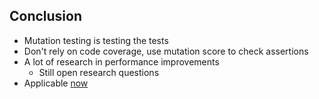 <!-- .slide: class="is-fancy1" -->

## Conclusion

* Mutation testing is testing the tests
* Don't rely on code coverage, use mutation score to check assertions
* A lot of research in performance improvements
  * Still open research questions
* Applicable <u>now</u>
